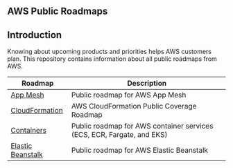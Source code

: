 ## AWS Public Roadmaps

## Introduction
Knowing about upcoming products and priorities helps AWS customers plan. This repository contains information about all public roadmaps from AWS. 

| Roadmap                  | Description | 
|-------------------------|-----|
| [App Mesh](https://github.com/aws/aws-app-mesh-roadmap/projects/1)|Public roadmap for AWS App Mesh| 
| [CloudFormation](https://github.com/aws-cloudformation/aws-cloudformation-coverage-roadmap/projects/1)|AWS CloudFormation Public Coverage Roadmap| 
| [Containers](https://github.com/aws/containers-roadmap/projects/1)|Public roadmap for AWS container services (ECS, ECR, Fargate, and EKS)| 
| [Elastic Beanstalk](https://github.com/aws/elastic-beanstalk-roadmap/projects/1)|Public roadmap for AWS Elastic Beanstalk| 

